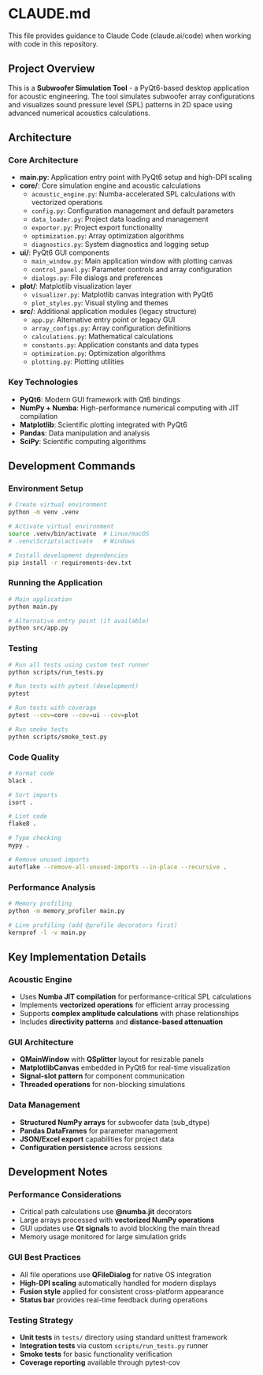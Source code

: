 # CLAUDE.md

This file provides guidance to Claude Code (claude.ai/code) when working with code in this repository.

## Project Overview

This is a **Subwoofer Simulation Tool** - a PyQt6-based desktop application for acoustic engineering. The tool simulates subwoofer array configurations and visualizes sound pressure level (SPL) patterns in 2D space using advanced numerical acoustics calculations.

## Architecture

### Core Architecture
- **main.py**: Application entry point with PyQt6 setup and high-DPI scaling
- **core/**: Core simulation engine and acoustic calculations
  - `acoustic_engine.py`: Numba-accelerated SPL calculations with vectorized operations
  - `config.py`: Configuration management and default parameters
  - `data_loader.py`: Project data loading and management
  - `exporter.py`: Project export functionality
  - `optimization.py`: Array optimization algorithms
  - `diagnostics.py`: System diagnostics and logging setup
- **ui/**: PyQt6 GUI components
  - `main_window.py`: Main application window with plotting canvas
  - `control_panel.py`: Parameter controls and array configuration
  - `dialogs.py`: File dialogs and preferences
- **plot/**: Matplotlib visualization layer
  - `visualizer.py`: Matplotlib canvas integration with PyQt6
  - `plot_styles.py`: Visual styling and themes
- **src/**: Additional application modules (legacy structure)
  - `app.py`: Alternative entry point or legacy GUI
  - `array_configs.py`: Array configuration definitions
  - `calculations.py`: Mathematical calculations
  - `constants.py`: Application constants and data types
  - `optimization.py`: Optimization algorithms
  - `plotting.py`: Plotting utilities

### Key Technologies
- **PyQt6**: Modern GUI framework with Qt6 bindings
- **NumPy + Numba**: High-performance numerical computing with JIT compilation
- **Matplotlib**: Scientific plotting integrated with PyQt6
- **Pandas**: Data manipulation and analysis
- **SciPy**: Scientific computing algorithms

## Development Commands

### Environment Setup
```bash
# Create virtual environment
python -m venv .venv

# Activate virtual environment
source .venv/bin/activate  # Linux/macOS
# .venv\Scripts\activate   # Windows

# Install development dependencies
pip install -r requirements-dev.txt
```

### Running the Application
```bash
# Main application
python main.py

# Alternative entry point (if available)
python src/app.py
```

### Testing
```bash
# Run all tests using custom test runner
python scripts/run_tests.py

# Run tests with pytest (development)
pytest

# Run tests with coverage
pytest --cov=core --cov=ui --cov=plot

# Run smoke tests
python scripts/smoke_test.py
```

### Code Quality
```bash
# Format code
black .

# Sort imports
isort .

# Lint code
flake8 .

# Type checking
mypy .

# Remove unused imports
autoflake --remove-all-unused-imports --in-place --recursive .
```

### Performance Analysis
```bash
# Memory profiling
python -m memory_profiler main.py

# Line profiling (add @profile decorators first)
kernprof -l -v main.py
```

## Key Implementation Details

### Acoustic Engine
- Uses **Numba JIT compilation** for performance-critical SPL calculations
- Implements **vectorized operations** for efficient array processing
- Supports **complex amplitude calculations** with phase relationships
- Includes **directivity patterns** and **distance-based attenuation**

### GUI Architecture
- **QMainWindow** with **QSplitter** layout for resizable panels
- **MatplotlibCanvas** embedded in PyQt6 for real-time visualization
- **Signal-slot pattern** for component communication
- **Threaded operations** for non-blocking simulations

### Data Management
- **Structured NumPy arrays** for subwoofer data (sub_dtype)
- **Pandas DataFrames** for parameter management
- **JSON/Excel export** capabilities for project data
- **Configuration persistence** across sessions

## Development Notes

### Performance Considerations
- Critical path calculations use **@numba.jit** decorators
- Large arrays processed with **vectorized NumPy operations**
- GUI updates use **Qt signals** to avoid blocking the main thread
- Memory usage monitored for large simulation grids

### GUI Best Practices
- All file operations use **QFileDialog** for native OS integration
- **High-DPI scaling** automatically handled for modern displays
- **Fusion style** applied for consistent cross-platform appearance
- **Status bar** provides real-time feedback during operations

### Testing Strategy
- **Unit tests** in `tests/` directory using standard unittest framework
- **Integration tests** via custom `scripts/run_tests.py` runner
- **Smoke tests** for basic functionality verification
- **Coverage reporting** available through pytest-cov